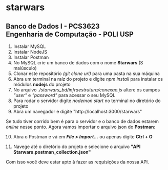 <h1>starwars</h1>
<h2> Banco de Dados I - PCS3623
<br/>Engenharia de Computação - POLI USP </h2>

1) Instalar MySQL
2) Instalar NodeJS
3) Instalar Postman   
4) No MySQL crie um banco de dados com o nome <strong>Starwars</strong> (S maiúsculo)
5) Clonar este repositório _(git clone url)_ para uma pasta na sua máquina
6) Abra um terminal na raíz do projeto e digite _npm install_ para instalar os módulos <strong>nodejs</strong> do projeto
7) No arquivo _./starwars_bd/infraestrutura/conexao.js_ altere os campos _"user"_ e _"password"_ para acessar o seu MySQL
8) Para rodar o servidor digite _nodemon start_ no terminal no diretório do projeto
9) Abra um navegador e digite "http://localhost:3000/starwars"

Se tudo tiver corrido bem é para o servidor e o banco de dados estarem _online_ nesse ponto.
Agora vamos importar o arquivo json do <strong>Postman</strong>:

10) Abra o Postman e vá em <strong>_File > Import..._</strong> ou apenas digite <strong> Ctrl + O</strong>

11) Navege até o diretório do projeto e selecione o arquivo <strong>"API Starwars.postman_collection.json"</strong>

Com isso você deve estar apto à fazer as requisições da nossa API.